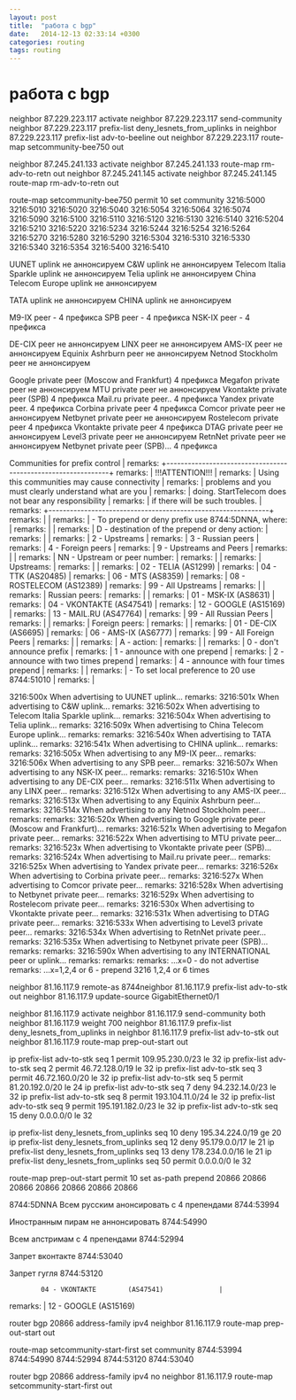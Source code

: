 ```yaml
---
layout: post
title:  "работа с bgp"
date:   2014-12-13 02:33:14 +0300
categories: routing
tags: routing
---
```


# работа с bgp
  neighbor 87.229.223.117 activate
  neighbor 87.229.223.117 send-community
  neighbor 87.229.223.117 prefix-list deny_lesnets_from_uplinks in
  neighbor 87.229.223.117 prefix-list adv-to-beeline out
  neighbor 87.229.223.117 route-map setcommunity-bee750 out


  neighbor 87.245.241.133 activate
  neighbor 87.245.241.133 route-map rm-adv-to-retn out
  neighbor 87.245.241.145 activate
  neighbor 87.245.241.145 route-map rm-adv-to-retn out


route-map setcommunity-bee750 permit 10
 set community 3216:5000 3216:5010 3216:5020 3216:5040 3216:5054 3216:5064 3216:5074 3216:5090 3216:5100 3216:5110 
3216:5120 3216:5130 3216:5140 3216:5204 3216:5210 3216:5220 3216:5234 3216:5244 3216:5254 3216:5264 3216:5270 
3216:5280 3216:5290 3216:5304 3216:5310 3216:5330 3216:5340 3216:5354 3216:5400 3216:5410



UUNET uplink не аннонсируем
C&W uplink не аннонсируем
Telecom Italia Sparkle uplink не аннонсируем
Telia uplink не аннонсируем
China Telecom Europe uplink не аннонсируем

TATA uplink не аннонсируем
CHINA uplink не аннонсируем

M9-IX peer  - 4 префикса
SPB peer - 4 префикса
NSK-IX peer - 4 префикса

DE-CIX peer не аннонсируем
LINX peer не аннонсируем
AMS-IX peer не аннонсируем
Equinix Ashrburn peer не аннонсируем
Netnod Stockholm  peer не аннонсируем

Google private peer (Moscow and Frankfurt) 4 префикса
Megafon private peer  не аннонсируем
MTU private peer не аннонсируем
Vkontakte private peer (SPB) 4 префикса
Mail.ru private peer..	4 префикса
Yandex private peer. 4 префикса
Corbina private peer 4 префикса
Comcor private peer  не аннонсируем
Netbynet private peer не аннонсируем
Rostelecom private peer 4 префикса
Vkontakte private peer 4 префикса
DTAG private peer не аннонсируем
Level3 private peer не аннонсируем
RetnNet private peer не аннонсируем
Netbynet private peer (SPB)... 4 префикса



   Communities for prefix control                |
remarks:        +--------------------------------------------------------------+
remarks:        |                       !!!ATTENTION!!!                        |
remarks:        | Using this communities may cause connectivity                |
remarks:        | problems and you must clearly understand what are you        |
remarks:        | doing. StartTelecom does not bear any responsibility         |
remarks:        | if there will be such troubles.                              |
remarks:        +--------------------------------------------------------------+
remarks:        |                                                              |
remarks:        |   - To prepend or deny prefix use 8744:5DNNA, where:         |
remarks:        |                                                              |
remarks:        |       D - destination of the prepend or deny action:         |
remarks:        |                                                              |
remarks:        |               2 - Upstreams                                  |
remarks:        |               3 - Russian peers                              |
remarks:        |               4 - Foreign peers                              |
remarks:        |               9 - Upstreams and Peers                        |
remarks:        |                                                              |
remarks:        |       NN - Upstream or peer number:                          |
remarks:        |                                                              |
remarks:        |           Upstreams:                                         |
remarks:        |                                                              |
remarks:        |               02 - TELIA             (AS1299)                |
remarks:        |               04 - TTK               (AS20485)               |
remarks:        |               06 - MTS               (AS8359)                |
remarks:        |               08 - ROSTELECOM        (AS12389)               |
remarks:        |               99 - All Upstreams                             |
remarks:        |                                                              |
remarks:        |           Russian peers:                                     |
remarks:        |                                                              |
remarks:        |               01 - MSK-IX            (AS8631)                |
remarks:        |               04 - VKONTAKTE         (AS47541)               |
remarks:        |               12 - GOOGLE            (AS15169)               |
remarks:        |               13 - MAIL.RU           (AS47764)               |
remarks:        |               99 - All Russian Peers                         |
remarks:        |                                                              |
remarks:        |           Foreign peers:                                     |
remarks:        |                                                              |
remarks:        |               01 - DE-CIX            (AS6695)                |
remarks:        |               06 - AMS-IX            (AS6777)                |
remarks:        |               99 - All Foreign Peers                         |
remarks:        |                                                              |
remarks:        |       A - action:                                            |
remarks:        |                                                              |
remarks:        |               0 - don't announce prefix                      |
remarks:        |               1 - announce with one prepend                  |
remarks:        |               2 - announce with two times prepend            |
remarks:        |               4 - announce with four times prepend           |
remarks:        |                                                              |
remarks:        |   - To set local preference to 20 use 8744:51010             |
remarks:        |                                                            








3216:500x When advertising to UUNET uplink...
remarks:        3216:501x When advertising to C&W uplink...
remarks:        3216:502x When advertising to Telecom Italia Sparkle uplink...
remarks:        3216:504x When advertising to Telia uplink...
remarks:        3216:509x When advertising to China Telecom Europe uplink...
remarks:
remarks:        3216:540x When advertising to TATA uplink...
remarks:        3216:541x When advertising to CHINA uplink...
remarks:
remarks:        3216:505x When advertising to any M9-IX peer...
remarks:        3216:506x When advertising to any SPB peer...
remarks:        3216:507x When advertising to any NSK-IX peer...
remarks:
remarks:        3216:510x When advertising to any DE-CIX peer...
remarks:        3216:511x When advertising to any LINX peer...
remarks:        3216:512x When advertising to any AMS-IX peer...
remarks:        3216:513x When advertising to any Equinix Ashrburn peer...
remarks:        3216:514x When advertising to any Netnod Stockholm  peer...
remarks:
remarks:        3216:520x When advertising to Google private peer (Moscow and Frankfurt)...
remarks:        3216:521x When advertising to Megafon private peer...
remarks:        3216:522x When advertising to MTU private peer...
remarks:        3216:523x When advertising to Vkontakte private peer (SPB)...
remarks:        3216:524x When advertising to Mail.ru private peer...
remarks:        3216:525x When advertising to Yandex private peer...
remarks:        3216:526x When advertising to Corbina private peer...
remarks:        3216:527x When advertising to Comcor private peer...
remarks:        3216:528x When advertising to Netbynet private peer...
remarks:        3216:529x When advertising to Rostelecom private peer...
remarks:        3216:530x When advertising to Vkontakte private peer...
remarks:        3216:531x When advertising to DTAG private peer...
remarks:        3216:533x When advertising to Level3 private peer...
remarks:        3216:534x When advertising to RetnNet private peer...
remarks:        3216:535x When advertising to Netbynet private peer (SPB)...
remarks:
remarks:        3216:590x When advertising to any INTERNATIONAL peer or uplink...
remarks:
remarks:
remarks:        ...x=0 - do not advertise
remarks:        ...x=1,2,4 or 6 - prepend 3216 1,2,4 or 6 times
































 neighbor 81.16.117.9 remote-as 8744neighbor 81.16.117.9 prefix-list adv-to-stk out
 neighbor 81.16.117.9 update-source GigabitEthernet0/1


  neighbor 81.16.117.9 activate
  neighbor 81.16.117.9 send-community both
  neighbor 81.16.117.9 weight 700
  neighbor 81.16.117.9 prefix-list deny_lesnets_from_uplinks in
  neighbor 81.16.117.9 prefix-list adv-to-stk out
  neighbor 81.16.117.9 route-map prep-out-start out



ip prefix-list adv-to-stk seq 1 permit 109.95.230.0/23 le 32
ip prefix-list adv-to-stk seq 2 permit 46.72.128.0/19 le 32
ip prefix-list adv-to-stk seq 3 permit 46.72.160.0/20 le 32
ip prefix-list adv-to-stk seq 5 permit 81.20.192.0/20 le 24
ip prefix-list adv-to-stk seq 7 deny 94.232.14.0/23 le 32
ip prefix-list adv-to-stk seq 8 permit 193.104.11.0/24 le 32
ip prefix-list adv-to-stk seq 9 permit 195.191.182.0/23 le 32
ip prefix-list adv-to-stk seq 15 deny 0.0.0.0/0 le 32


ip prefix-list deny_lesnets_from_uplinks seq 10 deny 195.34.224.0/19 ge 20
ip prefix-list deny_lesnets_from_uplinks seq 12 deny 95.179.0.0/17 le 21
ip prefix-list deny_lesnets_from_uplinks seq 13 deny 178.234.0.0/16 le 21
ip prefix-list deny_lesnets_from_uplinks seq 50 permit 0.0.0.0/0 le 32



route-map prep-out-start permit 10
 set as-path prepend 20866 20866 20866 20866 20866 20866 20866






8744:5DNNA
Всем русским анонсировать с 4 препендами
8744:53994

Иностранным пирам не аннонсировать
8744:54990

Всем апстримам с 4 препендами
8744:52994

Запрет вконтакте
8744:53040

Запрет гугля
8744:53120


            04 - VKONTAKTE        (AS47541)              |
remarks:        |              12 - GOOGLE            (AS15169)


router bgp 20866
 address-family ipv4
neighbor 81.16.117.9 route-map prep-out-start out






route-map setcommunity-start-first
set community 8744:53994 8744:54990 8744:52994 8744:53120 8744:53040


router bgp 20866
 address-family ipv4
no neighbor 81.16.117.9 route-map setcommunity-start-first out